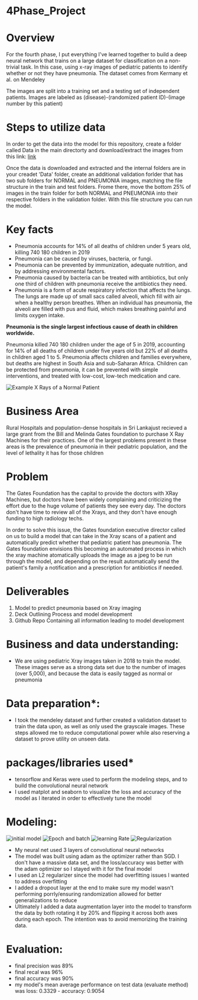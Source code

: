# 4Phase_Project

# Overview

For the fourth phase, I put everything I've learned together to build a deep neural network that trains on a large dataset for classification on a non-trivial task. In this case, using x-ray images of pediatric patients to identify whether or not they have pneumonia. The dataset comes from Kermany et al. on Mendeley

The images are split into a training set and a testing set of independent patients. Images are labeled as (disease)-(randomized patient ID)-(image number by this patient)

# Steps to utilize data

In order to get the data into the model for this repository, create a folder called Data in the main directorty and download/extract the images from this link: [link](https://data.mendeley.com/datasets/rscbjbr9sj/3)

Once the data is downloaded and extracted and the internal folders are in your creadet 'Data' folder, create an additional validation forlder that has two sub folders for NORMAL and PNEUMONIA images, matching the file structure in the train and test folders. Frome there, move the bottom 25% of images in the train folder for both NORMAL and PNEUMONIA into their respective folders in the validation folder. With this file structure you can run the model.


# Key facts

- Pneumonia accounts for 14% of all deaths of children under 5 years old, killing 740 180 children in 2019
- Pneumonia can be caused by viruses, bacteria, or fungi.
- Pneumonia can be prevented by immunization, adequate nutrition, and by addressing environmental factors.
- Pneumonia caused by bacteria can be treated with antibiotics, but only one third of children with pneumonia receive the antibiotics they need.
- Pneumonia is a form of acute respiratory infection that affects the lungs. The lungs are made up of small sacs called alveoli, which fill with air when a healthy person breathes. When an individual has pneumonia, the alveoli are filled with pus and fluid, which makes breathing painful and limits oxygen intake.


**Pneumonia is the single largest infectious cause of death in children worldwide.**

Pneumonia killed 740 180 children under the age of 5 in 2019, accounting for 14% of all deaths of children under five years old but 22% of all deaths in children aged 1 to 5. Pneumonia affects children and families everywhere, but deaths are highest in South Asia and sub-Saharan Africa. Children can be protected from pneumonia, it can be prevented with simple interventions, and treated with low-cost, low-tech medication and care.

![Example X Rays of a Normal Patient](https://github.com/GnarlyLosche/4Phase_Project/blob/main/chest%20Xrays.png)

# Business Area

Rural Hospitals and population-dense hospitals in Sri Lankajust recieved a large grant from the Bill and Melinda Gates foundation to purchase X Ray Machines for their practices. One of the largest problems present in these areas is the prevalence of pneumonia in their pediatric population, and the level of lethality it has for those children

# Problem
The Gates Foundation has the capital to provide the doctors with XRay Machines, but doctors have been widely complaining and criticizing the effort due to the huge volume of patients they see every day. The doctors don't have time to review all of the Xrays, and they don't have enough funding to high radiology techs.

In order to solve this issue, the Gates foundation executive director called on us to build a model that can take in the Xray scans of a patient and automatically predict whether that pediatric patient has pneumonia. The Gates foundation envisions this becoming an automated process in which the xray machine atomatically uploads the image as a jpeg to be run through the model, and depending on the result automatically send the patient's family a notification and a prescription for antibiotics if needed.

# Deliverables
1. Model to predict pneumonia based on Xray imaging
2. Deck Outlining Process and model development
3. Github Repo Containing all information leading to model development

# Business and data understanding:

- We are using pediatric Xray images taken in 2018 to train the model. These images serve as a strong data set due to the number of images (over 5,000), and because the data is easily tagged as normal or pneumonia

# Data preparation*:
- I took the mendeley dataset and further created a validation dataset to train the data upon, as well as only used the grayscale images. These steps allowed me to reduce computational power while also reserving a dataset to prove utility on unseen data.

# packages/libraries used*
- tensorflow and Keras were used to perform the modeling steps, and to build the convolutional neural network
- I used matplot and seaborn to visualize the loss and accuracy of the model as I iterated in order to effectively tune the model

# Modeling:
![initial model](https://github.com/GnarlyLosche/4Phase_Project/blob/main/Initial_Model.png)
![Epoch and batch](https://github.com/GnarlyLosche/4Phase_Project/blob/main/model_after_epoch_and_batch.png)
![learning Rate](https://github.com/GnarlyLosche/4Phase_Project/blob/main/model_post_learning_rate.png)
![Regularization](https://github.com/GnarlyLosche/4Phase_Project/blob/main/model_regularization.png)

- My neural net used 3 layers of convolutional neural networks
- The model was built using adam as the optimizer rather than SGD. I don't have a massive data set, and the loss/accuracy was better with the adam optimizer so I stayed with it for the final model
- I used an L2 regularizer since the model had overfitting issues I wanted to address overfitting
- I added a dropout layer at the end to make sure my model wasn't performing porrly/ensuring randomization allowed for better generalizations to reduce 
- Ultimately I added a data augmentation layer into the model to transform the data by both rotating it by 20% and flipping it across both axes during each epoch. The intention was to avoid memorizing the training data.

# Evaluation: 
- final precision was 89%
- final recal was 96%
- final accuracy was 90%
- my model's mean average performance on test data (evaluate method) was loss: 0.3329 - accuracy: 0.9054
